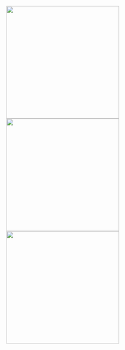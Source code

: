 <img src="https://user-images.githubusercontent.com/47568606/154469611-8723bf2c-7053-45c5-8de3-b012d14c91cb.png" width=300> <img src="https://user-images.githubusercontent.com/47568606/154469755-dd15f8b1-1c44-4997-b7f9-39ebc93cb170.png" width=300> <img src="https://user-images.githubusercontent.com/47568606/154469832-41b30fe5-0e97-407b-a9f3-85fc37e01b08.png" width=300>


